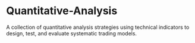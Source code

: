 # Quantitative-Analysis
A collection of quantitative analysis strategies using technical indicators to design, test, and evaluate systematic trading models.
